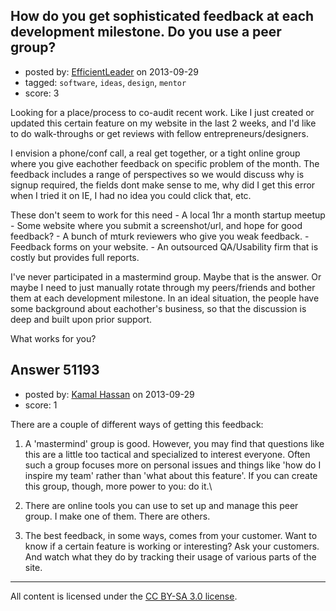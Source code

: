 ## How do you get sophisticated feedback at each development milestone. Do you use a peer group?

- posted by: [EfficientLeader](https://stackexchange.com/users/-1/27825-efficientleader) on 2013-09-29
- tagged: `software`, `ideas`, `design`, `mentor`
- score: 3

<p>Looking for a place/process to co-audit recent work.  Like I just created or updated this certain feature on my website in the last 2 weeks, and I'd like to do walk-throughs or get reviews with fellow entrepreneurs/designers.    </p>

<p>I envision a phone/conf call, a real get together, or a tight online group where you give eachother feedback on specific problem of the month.  The feedback includes a range of perspectives so we would discuss why is signup required, the fields dont make sense to me, why did I get this error when I tried it on IE, I had no idea you could click that, etc.</p>

<p>These don't seem to work for this need
- A local 1hr a month startup meetup
- Some website where you submit a screenshot/url, and hope for good feedback?
- A bunch of mturk reviewers who give you weak feedback.
- Feedback forms on your website.
- An outsourced QA/Usability firm that is costly but provides full reports.</p>

<p>I've never participated in a mastermind group.  Maybe that is the answer.  Or maybe I need to just manually rotate through my peers/friends and bother them at each development milestone.  In an ideal situation, the people have some background about eachother's business, so that the discussion is deep and built upon prior support. </p>

<p>What works for you?</p>



## Answer 51193

- posted by: [Kamal Hassan](https://stackexchange.com/users/-1/27332-kamal-hassan) on 2013-09-29
- score: 1

<p>There are a couple of different ways of getting this feedback:</p>

<ol>
<li><p>A 'mastermind' group is good. However, you may find that questions like this are a little too tactical and specialized to interest everyone. Often such a group focuses more on personal issues and things like 'how do I inspire my team' rather than 'what about this feature'. If you can create this group, though, more power to you: do it.\</p></li>
<li><p>There are online tools you can use to set up and manage this peer group. I make one of them. There are others.</p></li>
<li><p>The best feedback, in some ways, comes from your customer. Want to know if a certain feature is working or interesting? Ask your customers. And watch what they do by tracking their usage of various parts of the site.</p></li>
</ol>




---

All content is licensed under the [CC BY-SA 3.0 license](https://creativecommons.org/licenses/by-sa/3.0/).

